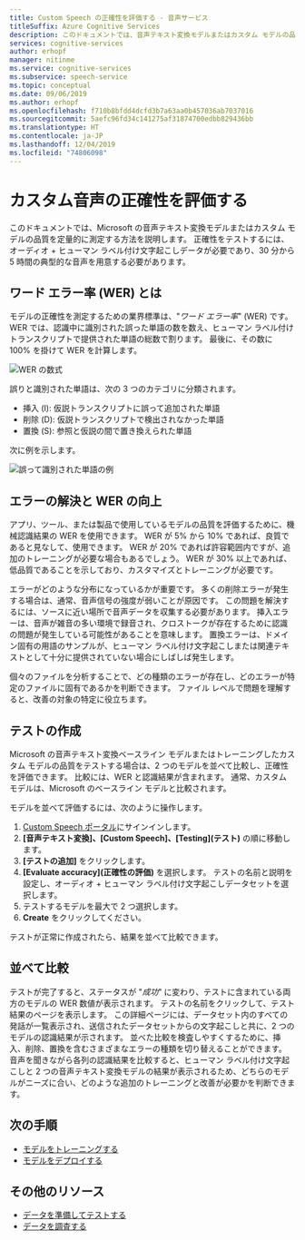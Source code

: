 ```yaml
---
title: Custom Speech の正確性を評価する - 音声サービス
titleSuffix: Azure Cognitive Services
description: このドキュメントでは、音声テキスト変換モデルまたはカスタム モデルの品質を定量的に測定する方法を説明します。 正確性をテストするには、オーディオ + ヒューマン ラベル付け文字起こしデータが必要であり、30 分から 5 時間の典型的な音声を用意する必要があります。
services: cognitive-services
author: erhopf
manager: nitinme
ms.service: cognitive-services
ms.subservice: speech-service
ms.topic: conceptual
ms.date: 09/06/2019
ms.author: erhopf
ms.openlocfilehash: f710b8bfdd4dcfd3b7a63aa0b457036ab7037016
ms.sourcegitcommit: 5aefc96fd34c141275af31874700edbb829436bb
ms.translationtype: HT
ms.contentlocale: ja-JP
ms.lasthandoff: 12/04/2019
ms.locfileid: "74806098"
---
```

# <a name="evaluate-custom-speech-accuracy"></a>カスタム音声の正確性を評価する

このドキュメントでは、Microsoft の音声テキスト変換モデルまたはカスタム モデルの品質を定量的に測定する方法を説明します。 正確性をテストするには、オーディオ + ヒューマン ラベル付け文字起こしデータが必要であり、30 分から 5 時間の典型的な音声を用意する必要があります。

## <a name="what-is-word-error-rate-wer"></a>ワード エラー率 (WER) とは

モデルの正確性を測定するための業界標準は、"*ワード エラー率*" (WER) です。 WER では、認識中に識別された誤った単語の数を数え、ヒューマン ラベル付けトランスクリプトで提供された単語の総数で割ります。 最後に、その数に 100% を掛けて WER を計算します。

![WER の数式](./media/custom-speech/custom-speech-wer-formula.png)

誤りと識別された単語は、次の 3 つのカテゴリに分類されます。

* 挿入 (I): 仮説トランスクリプトに誤って追加された単語
* 削除 (D): 仮説トランスクリプトで検出されなかった単語
* 置換 (S): 参照と仮説の間で置き換えられた単語

次に例を示します。

![誤って識別された単語の例](./media/custom-speech/custom-speech-dis-words.png)

## <a name="resolve-errors-and-improve-wer"></a>エラーの解決と WER の向上

アプリ、ツール、または製品で使用しているモデルの品質を評価するために、機械認識結果の WER を使用できます。 WER が 5% から 10% であれば、良質であると見なして、使用できます。 WER が 20% であれば許容範囲内ですが、追加のトレーニングが必要な場合もあるでしょう。 WER が 30% 以上であれば、低品質であることを示しており、カスタマイズとトレーニングが必要です。

エラーがどのような分布になっているかが重要です。 多くの削除エラーが発生する場合は、通常、音声信号の強度が弱いことが原因です。 この問題を解決するには、ソースに近い場所で音声データを収集する必要があります。 挿入エラーは、音声が雑音の多い環境で録音され、クロストークが存在するために認識の問題が発生している可能性があることを意味します。 置換エラーは、ドメイン固有の用語のサンプルが、ヒューマン ラベル付け文字起こしまたは関連テキストとして十分に提供されていない場合にしばしば発生します。

個々のファイルを分析することで、どの種類のエラーが存在し、どのエラーが特定のファイルに固有であるかを判断できます。 ファイル レベルで問題を理解すると、改善の対象の特定に役立ちます。

## <a name="create-a-test"></a>テストの作成

Microsoft の音声テキスト変換ベースライン モデルまたはトレーニングしたカスタム モデルの品質をテストする場合は、2 つのモデルを並べて比較し、正確性を評価できます。 比較には、WER と認識結果が含まれます。 通常、カスタム モデルは、Microsoft のベースライン モデルと比較されます。

モデルを並べて評価するには、次のように操作します。

1. [Custom Speech ポータル](https://speech.microsoft.com/customspeech)にサインインします。
2. **[音声テキスト変換]、[Custom Speech]、[Testing]\(テスト\)** の順に移動します。
3. **[テストの追加]** をクリックします。
4. **[Evaluate accuracy]\(正確性の評価\)** を選択します。 テストの名前と説明を設定し、オーディオ + ヒューマン ラベル付け文字起こしデータセットを選択します。
5. テストするモデルを最大で 2 つ選択します。
6. **Create** をクリックしてください。

テストが正常に作成されたら、結果を並べて比較できます。

## <a name="side-by-side-comparison"></a>並べて比較

テストが完了すると、ステータスが "*成功*" に変わり、テストに含まれている両方のモデルの WER 数値が表示されます。 テストの名前をクリックして、テスト結果のページを表示します。 この詳細ページには、データセット内のすべての発話が一覧表示され、送信されたデータセットからの文字起こしと共に、2 つのモデルの認識結果が示されます。 並べた比較を検査しやすくするために、挿入、削除、置換を含むさまざまなエラーの種類を切り替えることができます。 音声を聞きながら各列の認識結果を比較すると、ヒューマン ラベル付け文字起こしと 2 つの音声テキスト変換モデルの結果が表示されるため、どちらのモデルがニーズに合い、どのような追加のトレーニングと改善が必要かを判断できます。

## <a name="next-steps"></a>次の手順

* [モデルをトレーニングする](how-to-custom-speech-train-model.md)
* [モデルをデプロイする](how-to-custom-speech-deploy-model.md)

## <a name="additional-resources"></a>その他のリソース

* [データを準備してテストする](how-to-custom-speech-test-data.md)
* [データを調査する](how-to-custom-speech-inspect-data.md)

